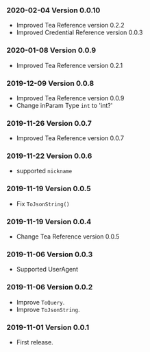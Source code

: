 ### 2020-02-04 Version 0.0.10
* Improved Tea Reference version 0.2.2
* Improved Credential Reference version 0.0.3

### 2020-01-08 Version 0.0.9
* Improved Tea Reference version 0.2.1

### 2019-12-09 Version 0.0.8
* Improved Tea Reference version 0.0.9
* Change inParam Type `int` to 'int?'

### 2019-11-26 Version 0.0.7
* Improved Tea Reference version 0.0.7

### 2019-11-22 Version 0.0.6
* supported `nickname`

### 2019-11-19 Version 0.0.5
* Fix `ToJsonString()` 

### 2019-11-19 Version 0.0.4
* Change Tea Reference version 0.0.5

### 2019-11-06 Version 0.0.3
* Supported UserAgent

### 2019-11-06 Version 0.0.2
* Improve `ToQuery`.
* Improve `ToJsonString`.

### 2019-11-01 Version 0.0.1
* First release.